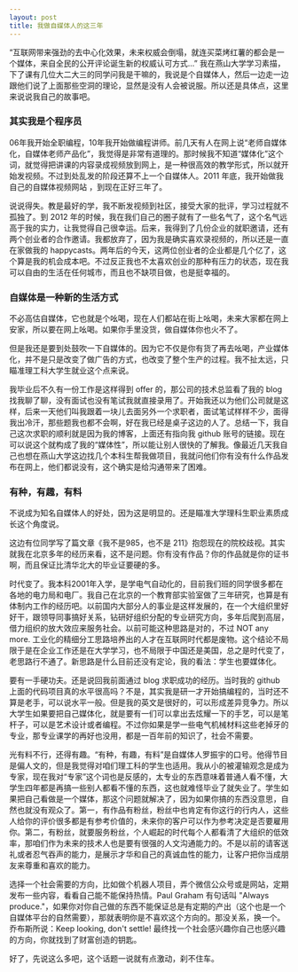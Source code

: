 ```yaml
---
layout: post
title: 我做自媒体人的这三年
---
```

“互联网带来强劲的去中心化效果，未来权威会倒塌，就连买菜烤红薯的都会是一个媒体，来自全民的公开评论诞生新的权威认可方式...” 我在燕山大学学习素描，下了课有几位大二大三的同学问我是干嘛的，我说是个自媒体人，然后一边走一边跟他们说了上面那些空洞的理论，显然是没有人会被说服。所以还是具体点，这里来说说我自己的故事吧。

### 其实我是个程序员
06年我开始全职编程，10年我开始做编程讲师。前几天有人在网上说“老师自媒体化，自媒体老师产品化”，我觉得是非常有道理的。那时候我不知道“媒体化”这个词，就觉得把讲课的内容录成视频放到网上，是一种很高效的教学形式，所以就开始发视频。不过到处乱发的阶段还算不上一个自媒体人。2011 年底，我开始做我自己的自媒体视频网站 ，到现在正好三年了。

说说得失。教是最好的学，我不断发视频到社区，接受大家的批评，学习过程就不孤独了。到 2012 年的时候，我在我们自己的圈子就有了一些名气了，这个名气远高于我的实力，让我觉得自己很幸运。后来，我得到了几份企业的就职邀请，还有两个创业者的合作邀请。我都放弃了，因为我是确实喜欢录视频的，所以还是一直在家做我的 happycasts。两年后的今天，这两位创业者的企业都是几个亿了，这个算是我的机会成本吧。不过反正我也不太喜欢创业的那种有压力的状态，现在我可以自由的生活在任何城市，而且也不缺项目做，也是挺幸福的。

### 自媒体是一种新的生活方式
不必高估自媒体，它也就是个吆喝，现在人们都站在街上吆喝，未来大家都在网上安家，所以要在网上吆喝。如果你手里没货，做自媒体你也火不了。

但是我还是要到处鼓吹一下自媒体的。因为它不仅是你有货了再去吆喝，产业媒体化，并不是只是改变了做广告的方式，也改变了整个生产的过程。我不扯太远，只瞄准理工科大学生就业这个点来说。

我毕业后不久有一份工作是这样得到 offer 的，那公司的技术总监看了我的 blog 找我聊了聊，没有面试也没有笔试我就直接录用了。开始我还以为他们公司就是这样，后来一天他们叫我跟着一块儿去面另外一个求职者，面试笔试样样不少，面得我出冷汗，那些题我也都不会啊，好在我已经是桌子这边的人了。总结一下，我自己这次求职的顺利就是因为我的博客，上面还有指向我 github 账号的链接。现在可以说这个就构成了我的“媒体性”，所以能让别人很快的了解我。像最近几天我自己也想在燕山大学这边找几个本科生帮我做项目，我就问他们你有没有什么作品发布在网上，他们都说没有，这个确实是给沟通带来了困难。

### 有种，有趣，有料
不说成为知名自媒体人的好处，因为这是明显的。还是瞄准大学理科生职业素质成长这个角度说。

这边有位同学写了篇文章《我不是985，也不是 211》抱怨现在的院校歧视。其实就我在北京多年的经历来看，这不是问题。你有没有作品？你的作品就是你的证书啊，而且保证比清华北大的毕业证要硬的多。

时代变了。我本科2001年入学，是学电气自动化的，目前我们班的同学很多都在各地的电力局和电厂。我自己在北京的一个教育部实验室做了三年研究，也算是有体制内工作的经历吧。以前国内大部分人的事业是这样发展的，在一个大组织里好好干，跟领导同事搞好关系，钻研好组织分配的专业研究方向，多年后爬到高层，借力组织的放大效应来服务社会。以前可能这种思路是对的，不过 NOT any more. 工业化的精细分工思路培养出的人才在互联网时代都是废物。这个结论不局限于是在企业工作还是在大学学习，也不局限于中国还是美国，总之是时代变了，老思路行不通了。新思路是什么目前还没有定论，我的看法：学生也要媒体化。

要有一手硬功夫。还是说回我前面通过 blog 求职成功的经历。当时我的 github 上面的代码项目真的水平很高吗？不是，其实我是研一才开始搞编程的，当时还不算是老手，可以说水平一般。但是我的英文是很好的，可以形成差异竞争力。所以大学生如果要把自己媒体化，就是要有一们可以拿出去炫耀一下的手艺，可以是笔杆子，可以是艺术设计或者编程。不过你如果是学一些电气机械材料这些老掉牙的专业，那专业课学的再好也没用，都是一百年前的知识了，社会不需要。

光有料不行，还得有趣。“有种，有趣，有料”是自媒体人罗振宇的口号。他得节目是偏人文的，但是我觉得对咱们理工科的学生也适用。我从小的被灌输观念是成为专家，现在我对“专家”这个词也是反感的，太专业的东西意味着普通人看不懂，大学生四年都是再搞一些别人都看不懂的东西，这也就难怪毕业了就失业了。学生如果把自己看做是一个媒体，那这个问题就解决了，因为如果你搞的东西没意思，自然也就没有观众了。第一，有作品有粉丝，粉丝中也肯定有你这行的行内人，这些人给你的评价很多都是有参考价值的，未来你的客户可以作为参考决定是否要雇用你。第二，有粉丝，就要服务粉丝，个人崛起的时代每个人都看清了大组织的低效率，那咱们作为未来的技术人也是要有很强的人文沟通能力的。不是以前的请客送礼或者忍气吞声的能力，是展示才华和自己的真诚血性的能力，让客户把你当成朋友来尊重和喜欢的能力。

选择一个社会需要的方向，比如做个机器人项目，弄个微信公众号或是网站，定期发布一些内容，看看自己能不能保持热情。Paul Graham 有句话叫 "Always produce."，如果你对你自己做的东西不能保证总是有定期的产出（这个也是一个自媒体平台的自然需要），那就表明你是不喜欢这个方向的。那没关系，换一个。乔布斯所说：Keep looking, don't settle! 最终找一个社会感兴趣你自己也感兴趣的方向，你就找到了财富创造的钥匙。

好了，先说这么多吧，这个话题一说就有点激动，刹不住车。
